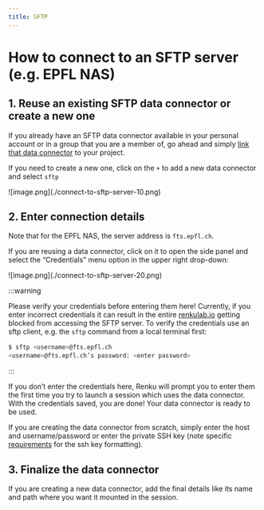 ```yaml
---
title: SFTP
---
```


# How to connect to an SFTP server (e.g. EPFL NAS)

## 1. Reuse an existing SFTP data connector or create a new one

If you already have an SFTP data connector available in your personal account or in a group that you are a member of, go ahead and simply [link that data connector](/docs/users/data/guides/link-data-connector-to-project) to your project.

If you need to create a new one, click on the `+` to add a new data connector and select `sftp`

<p class="image-container-l">
![image.png](./connect-to-sftp-server-10.png)
</p>

## 2. Enter connection details

Note that for the EPFL NAS, the server address is `fts.epfl.ch`.

If you are reusing a data connector, click on it to open the side panel and select the “Credentials” menu option in the upper right drop-down:

<p class="image-container-s">
![image.png](./connect-to-sftp-server-20.png)
</p>

:::warning

Please verify your credentials before entering them here! Currently, if you enter incorrect credentials it can result in the entire [renkulab.io](http://renkulab.io) getting blocked from accessing the SFTP server. To verify the credentials use an sftp client, e.g. the `sftp` command from a local terminal first:

```bash
$ sftp <username>@fts.epfl.ch
<username>@fts.epfl.ch’s password: <enter password>
```

:::

If you don’t enter the credentials here, Renku will prompt you to enter them the first time you try to launch a session which uses the data connector. With the credentials saved, you are done! Your data connector is ready to be used.

If you are creating the data connector from scratch, simply enter the host and username/password or enter the private SSH key (note specific [requirements](https://rclone.org/sftp/#ssh-authentication) for the ssh key formatting).

## 3. Finalize the data connector

If you are creating a new data connector, add the final details like its name and path where you want it mounted in the session.
